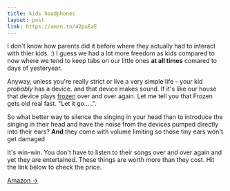```yaml
---
title: kids headphones
layout: post
link: https://amzn.to/42puEaE
---
```


I don't know how parents did it before where they actually had to interact with thier kids. :)  I guess we had a lot more freedom as kids compared to now where we tend to keep tabs on our little ones **at all times** comared to days of yesteryear.

Anyway, unless you're really strict or live a very simple life - your kid *probably* has a device. and that device makes sound.
If it's like our house that device plays [frozen](https://amzn.to/3FyVwuJ) over and over again. Let me tell you that Frozen gets old real fast. "Let it go.....".

So what better way to silence the singing in your head than to introduce the singing in their head and have the noise from the devices pumped directly into their ears? **And** they come with volume limiting so those tiny ears won't get damaged

It's win-win. You don't have to listen to their songs over and over again and yet they are entertained. These things are worth more than they cost. Hit the link below to check the price.




<a href="{{ page.link }}"> Amazon <span class="link-arrow"> &rarr;</span></a>
